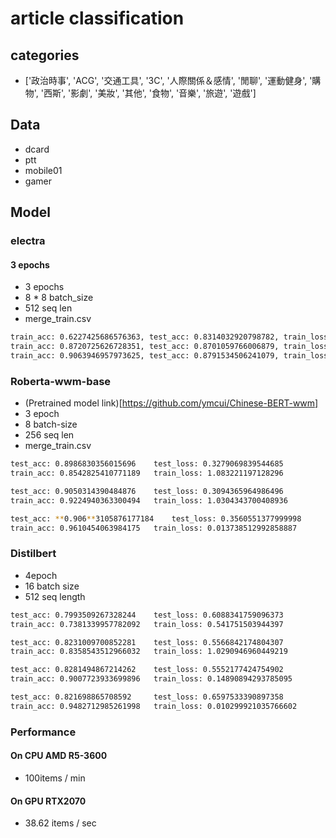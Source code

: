 # article classification

## categories

* ['政治時事', 'ACG', '交通工具', '3C', '人際關係＆感情', '閒聊', '運動健身', '購物', '西斯',
       '影劇', '美妝', '其他', '食物', '音樂', '旅遊', '遊戲']

## Data

* dcard
* ptt
* mobile01
* gamer

## Model

### electra

#### 3 epochs

* 3 epochs
* 8 * 8 batch_size
* 512 seq len
* merge_train.csv

```sh
train_acc: 0.6227425686576363, test_acc: 0.8314032920798782, train_loss: 0.4438794255256653, test_loss: 0.628982390325094
train_acc: 0.8720725626728351, test_acc: 0.8701059766006879, train_loss: 0.4975391626358032, test_loss: 0.43683170980399416
train_acc: 0.9063946957973625, test_acc: 0.8791534506241079, train_loss: 0.27478697896003723, test_loss: 0.40323783879734804
```

### Roberta-wwm-base

* (Pretrained model link)[https://github.com/ymcui/Chinese-BERT-wwm]
* 3 epoch
* 8 batch-size
* 256 seq len
* merge_train.csv

```sh
test_acc: 0.8986830356015696    test_loss: 0.3279069839544685
train_acc: 0.8542825410771189   train_loss: 1.083221197128296

test_acc: 0.9050314390484876    test_loss: 0.3094365964986496
train_acc: 0.9224940363300494   train_loss: 1.0304343700408936

test_acc: **0.906**3105876177184    test_loss: 0.3560551377999998
train_acc: 0.9610454063984175   train_loss: 0.013738512992858887
```

### Distilbert

* 4epoch
* 16 batch size
* 512 seq length

```sh
test_acc: 0.7993509267328244    test_loss: 0.6088341759096373
train_acc: 0.7381339957782092   train_loss: 0.541751503944397

test_acc: 0.8231009700852281    test_loss: 0.5566842174804307
train_acc: 0.8358543512966032   train_loss: 1.0290946960449219

test_acc: 0.8281494867214262    test_loss: 0.5552177424754902
train_acc: 0.9007723933699896   train_loss: 0.14890894293785095

test_acc: 0.821698865708592     test_loss: 0.6597533390897358
train_acc: 0.9482712985261998   train_loss: 0.010299921035766602
```

### Performance

#### On CPU AMD R5-3600

* 100items / min

#### On GPU RTX2070

* 38.62 items / sec
